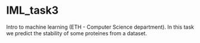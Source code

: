# IML_task3

Intro to machine learning (ETH - Computer Science department). In this task we predict the stability of some proteines from a dataset.
